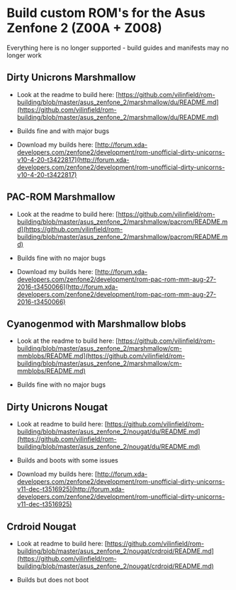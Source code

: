 # Build custom ROM's for the Asus Zenfone 2 (Z00A + Z008)

Everything here is no longer supported - build guides and manifests may no longer work

## Dirty Unicrons Marshmallow

- Look at the readme to build here: [https://github.com/vilinfield/rom-building/blob/master/asus_zenfone_2/marshmallow/du/README.md](https://github.com/vilinfield/rom-building/blob/master/asus_zenfone_2/marshmallow/du/README.md)

- Builds fine and with major bugs

- Download my builds here: [http://forum.xda-developers.com/zenfone2/development/rom-unofficial-dirty-unicorns-v10-4-20-t3422817](http://forum.xda-developers.com/zenfone2/development/rom-unofficial-dirty-unicorns-v10-4-20-t3422817)

## PAC-ROM Marshmallow

- Look at the readme to build here: [https://github.com/vilinfield/rom-building/blob/master/asus_zenfone_2/marshmallow/pacrom/README.md](https://github.com/vilinfield/rom-building/blob/master/asus_zenfone_2/marshmallow/pacrom/README.md)

- Builds fine with no major bugs

- Download my builds here: [http://forum.xda-developers.com/zenfone2/development/rom-pac-rom-mm-aug-27-2016-t3450066](http://forum.xda-developers.com/zenfone2/development/rom-pac-rom-mm-aug-27-2016-t3450066)

## Cyanogenmod with Marshmallow blobs

- Look at the readme to build here: [https://github.com/vilinfield/rom-building/blob/master/asus_zenfone_2/marshmallow/cm-mmblobs/README.md](https://github.com/vilinfield/rom-building/blob/master/asus_zenfone_2/marshmallow/cm-mmblobs/README.md)

- Builds fine with no major bugs

## Dirty Unicrons Nougat

- Look at readme to build here: [https://github.com/vilinfield/rom-building/blob/master/asus_zenfone_2/nougat/du/README.md](https://github.com/vilinfield/rom-building/blob/master/asus_zenfone_2/nougat/du/README.md)

- Builds and boots with some issues

- Download my builds here: [http://forum.xda-developers.com/zenfone2/development/rom-unofficial-dirty-unicorns-v11-dec-t3516925](http://forum.xda-developers.com/zenfone2/development/rom-unofficial-dirty-unicorns-v11-dec-t3516925)

## Crdroid Nougat

- Look at readme to build here: [https://github.com/vilinfield/rom-building/blob/master/asus_zenfone_2/nougat/crdroid/README.md](https://github.com/vilinfield/rom-building/blob/master/asus_zenfone_2/nougat/crdroid/README.md)

- Builds but does not boot